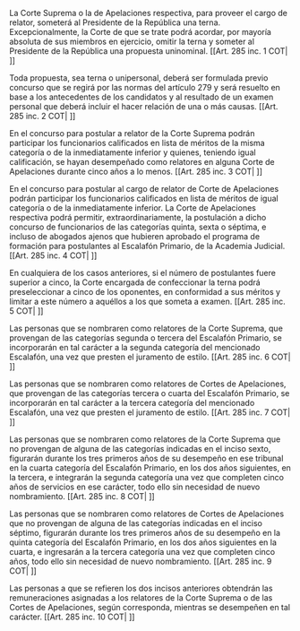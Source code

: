 La Corte Suprema o la de Apelaciones respectiva, para proveer el cargo de relator, someterá al Presidente de la República una terna. Excepcionalmente, la Corte de que se trate podrá acordar, por mayoría absoluta de sus miembros en ejercicio, omitir la terna y someter al Presidente de la República una propuesta uninominal. [[Art. 285 inc. 1 COT| ]]

Toda propuesta, sea terna o unipersonal, deberá ser formulada previo concurso que se regirá por las normas del artículo 279 y será resuelto en base a los antecedentes de los candidatos y al resultado de un examen personal que deberá incluir el hacer relación de una o más causas. [[Art. 285 inc. 2 COT| ]]

En el concurso para postular a relator de la Corte Suprema podrán participar los funcionarios calificados en lista de méritos de la misma categoría o de la inmediatamente inferior y quienes, teniendo igual calificación, se hayan desempeñado como relatores en alguna Corte de Apelaciones durante cinco años a lo menos. [[Art. 285 inc. 3 COT| ]]

En el concurso para postular al cargo de relator de Corte de Apelaciones podrán participar los funcionarios calificados en lista de méritos de igual categoría o de la inmediatamente inferior. La Corte de Apelaciones respectiva podrá permitir, extraordinariamente, la postulación a dicho concurso de funcionarios de las categorías quinta, sexta o séptima, e incluso de abogados ajenos que hubieren aprobado el programa de formación para postulantes al Escalafón Primario, de la Academia Judicial. [[Art. 285 inc. 4 COT| ]]

En cualquiera de los casos anteriores, si el número de postulantes fuere superior a cinco, la Corte encargada de confeccionar la terna podrá preseleccionar a cinco de los oponentes, en conformidad a sus méritos y limitar a este número a aquéllos a los que someta a examen. [[Art. 285 inc. 5 COT| ]]

Las personas que se nombraren como relatores de la Corte Suprema, que provengan de las categorías segunda o tercera del Escalafón Primario, se incorporarán en tal carácter a la segunda categoría del mencionado Escalafón, una vez que presten el juramento de estilo. [[Art. 285 inc. 6 COT| ]]

Las personas que se nombraren como relatores de Cortes de Apelaciones, que provengan de las categorías tercera o cuarta del Escalafón Primario, se incorporarán en tal carácter a la tercera categoría del mencionado Escalafón, una vez que presten el juramento de estilo. [[Art. 285 inc. 7 COT| ]]

Las personas que se nombraren como relatores de la Corte Suprema que no provengan de alguna de las categorías indicadas en el inciso sexto, figurarán durante los tres primeros años de su desempeño en ese tribunal en la cuarta categoría del Escalafón Primario, en los dos años siguientes, en la tercera, e integrarán la segunda categoría una vez que completen cinco años de servicios en ese carácter, todo ello sin necesidad de nuevo nombramiento. [[Art. 285 inc. 8 COT| ]]

Las personas que se nombraren como relatores de Cortes de Apelaciones que no provengan de alguna de las categorías indicadas en el inciso séptimo, figurarán durante los tres primeros años de su desempeño en la quinta categoría del Escalafón Primario, en los dos años siguientes en la cuarta, e ingresarán a la tercera categoría una vez que completen cinco años, todo ello sin necesidad de nuevo nombramiento. [[Art. 285 inc. 9 COT| ]]

Las personas a que se refieren los dos incisos anteriores obtendrán las remuneraciones asignadas a los relatores de la Corte Suprema o de las Cortes de Apelaciones, según corresponda, mientras se desempeñen en tal carácter. [[Art. 285 inc. 10 COT| ]]